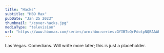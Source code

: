 ```yaml
---
title: "Hacks"
subtitle: "HBO Max"
pubDate: "Jan 25 2023"
thumbnail: "/cover-hacks.jpg"
mediaType: "television"
url: "https://www.hbomax.com/series/urn:hbo:series:GYIBToQrPdotpNQEAAAEa"
---
```


Las Vegas. Comedians. Will write more later; this is just a placeholder.